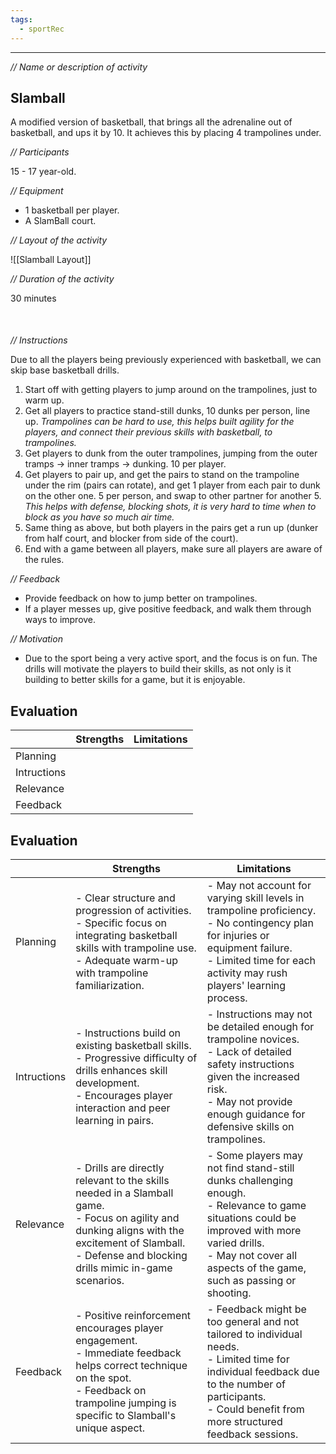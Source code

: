 ```yaml
---
tags:
  - sportRec
---
```

___
*// Name or description of activity*

## Slamball
A modified version of basketball, that brings all the adrenaline out of basketball, and ups it by 10. It achieves this by placing 4 trampolines under.

*// Participants*

15 - 17 year-old.

*// Equipment*

- 1 basketball per player.
- A SlamBall court.

*// Layout of the activity*

![[Slamball Layout]]

*// Duration of the activity*

30 minutes

<div style="page-break-after: always;"></div>

<div style="margin-top: 50px;"></div>


*// Instructions*

Due to all the players being previously experienced with basketball, we can skip base basketball drills.
1. Start off with getting players to jump around on the trampolines, just to warm up.
2. Get all players to practice stand-still dunks, 10 dunks per person, line up. *Trampolines can be hard to use, this helps built agility for the players, and connect their previous skills with basketball, to trampolines.*
3. Get players to dunk from the outer trampolines, jumping from the outer tramps -> inner tramps -> dunking. 10 per player.
4. Get players to pair up, and get the pairs to stand on the trampoline under the rim (pairs can rotate), and get 1 player from each pair to dunk on the other one. 5 per person, and swap to other partner for another 5. *This helps with defense, blocking shots, it is very hard to time when to block as you have so much air time.*
5. Same thing as above, but both players in the pairs get a run up (dunker from half court, and blocker from side of the court).
6. End with a game between all players, make sure all players are aware of the rules.
 
*// Feedback*

- Provide feedback on how to jump better on trampolines.
- If a player messes up, give positive feedback, and walk them through ways to improve.

*// Motivation*

- Due to the sport being a very active sport, and the focus is on fun. The drills will motivate the players to build their skills, as not only is it building to better skills for a game, but it is enjoyable.

## Evaluation

|             | Strengths | Limitations |
| ----------- | --------- | ----------- |
| Planning    |           |             |
| Intructions |           |             |
| Relevance   |           |             |
| Feedback    |           |             |

## Evaluation

|             | Strengths                                                                                                                                                                                                   | Limitations                                                                                                                                                                                                             |
| ----------- | ----------------------------------------------------------------------------------------------------------------------------------------------------------------------------------------------------------- | ----------------------------------------------------------------------------------------------------------------------------------------------------------------------------------------------------------------------- |
| Planning    | - Clear structure and progression of activities.<br>- Specific focus on integrating basketball skills with trampoline use.<br>- Adequate warm-up with trampoline familiarization.                           | - May not account for varying skill levels in trampoline proficiency.<br>- No contingency plan for injuries or equipment failure.<br>- Limited time for each activity may rush players' learning process.               |
| Intructions | - Instructions build on existing basketball skills.<br>- Progressive difficulty of drills enhances skill development.<br>- Encourages player interaction and peer learning in pairs.                        | - Instructions may not be detailed enough for trampoline novices.<br>- Lack of detailed safety instructions given the increased risk.<br>- May not provide enough guidance for defensive skills on trampolines.         |
| Relevance   | - Drills are directly relevant to the skills needed in a Slamball game.<br>- Focus on agility and dunking aligns with the excitement of Slamball.<br>- Defense and blocking drills mimic in-game scenarios. | - Some players may not find stand-still dunks challenging enough.<br>- Relevance to game situations could be improved with more varied drills.<br>- May not cover all aspects of the game, such as passing or shooting. |
| Feedback    | - Positive reinforcement encourages player engagement.<br>- Immediate feedback helps correct technique on the spot.<br>- Feedback on trampoline jumping is specific to Slamball's unique aspect.            | - Feedback might be too general and not tailored to individual needs.<br>- Limited time for individual feedback due to the number of participants.<br>- Could benefit from more structured feedback sessions.           |